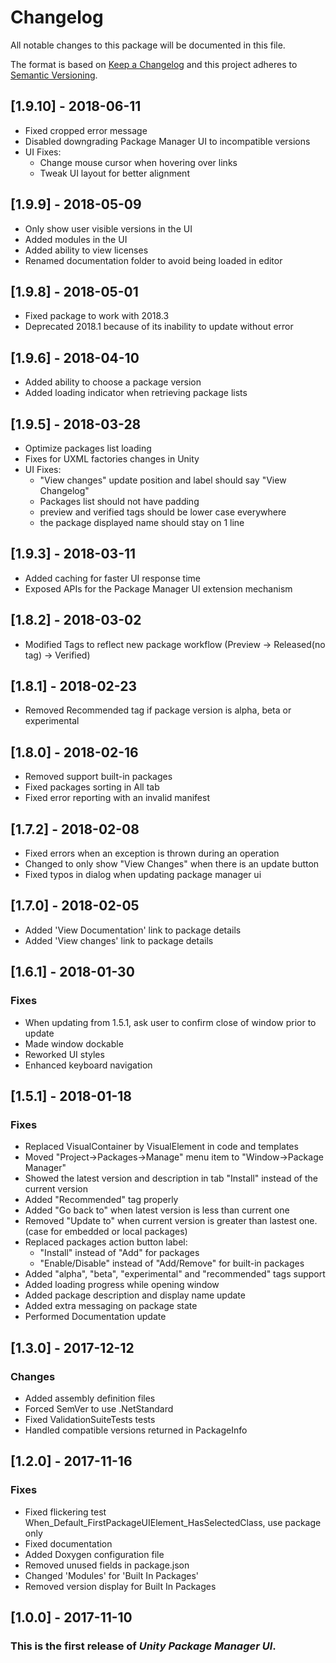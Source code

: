 # Changelog
All notable changes to this package will be documented in this file.

The format is based on [Keep a Changelog](http://keepachangelog.com/en/1.0.0/)
and this project adheres to [Semantic Versioning](http://semver.org/spec/v2.0.0.html).

## [1.9.10] - 2018-06-11
- Fixed cropped error message
- Disabled downgrading Package Manager UI to incompatible versions
- UI Fixes:
	- Change mouse cursor when hovering over links
	- Tweak UI layout for better alignment

## [1.9.9] - 2018-05-09
- Only show user visible versions in the UI
- Added modules in the UI
- Added ability to view licenses
- Renamed documentation folder to avoid being loaded in editor

## [1.9.8] - 2018-05-01
- Fixed package to work with 2018.3
- Deprecated 2018.1 because of its inability to update without error

## [1.9.6] - 2018-04-10
- Added ability to choose a package version
- Added loading indicator when retrieving package lists

## [1.9.5] - 2018-03-28
- Optimize packages list loading
- Fixes for UXML factories changes in Unity
- UI Fixes:
	- "View changes" update position and label should say "View Changelog"
	- Packages list should not have padding
	- preview and verified tags should be lower case everywhere
	- the package displayed name should stay on 1 line

## [1.9.3] - 2018-03-11
- Added caching for faster UI response time
- Exposed APIs for the Package Manager UI extension mechanism

## [1.8.2] - 2018-03-02
- Modified Tags to reflect new package workflow (Preview -> Released(no tag) -> Verified)

## [1.8.1] - 2018-02-23
- Removed Recommended tag if package version is alpha, beta or experimental

## [1.8.0] - 2018-02-16
- Removed support built-in packages
- Fixed packages sorting in All tab
- Fixed error reporting with an invalid manifest

## [1.7.2] - 2018-02-08
- Fixed errors when an exception is thrown during an operation
- Changed to only show "View Changes" when there is an update button
- Fixed typos in dialog when updating package manager ui

## [1.7.0] - 2018-02-05
- Added 'View Documentation' link to package details
- Added 'View changes' link to package details

## [1.6.1] - 2018-01-30
### Fixes
- When updating from 1.5.1, ask user to confirm close of window prior to update
- Made window dockable
- Reworked UI styles
- Enhanced keyboard navigation

## [1.5.1] - 2018-01-18
### Fixes
- Replaced VisualContainer by VisualElement in code and templates
- Moved "Project->Packages->Manage" menu item to "Window->Package Manager"
- Showed the latest version and description in tab "Install" instead of the current version
- Added "Recommended" tag properly
- Added "Go back to" when latest version is less than current one
- Removed "Update to" when current version is greater than lastest one. (case for embedded or local packages)
- Replaced packages action button label:
	- "Install" instead of "Add" for packages
	- "Enable/Disable" instead of "Add/Remove" for built-in packages
- Added "alpha", "beta", "experimental" and "recommended" tags support
- Added loading progress while opening window
- Added package description and display name update
- Added extra messaging on package state
- Performed Documentation update

## [1.3.0] - 2017-12-12
### Changes
- Added assembly definition files
- Forced SemVer to use .NetStandard
- Fixed ValidationSuiteTests tests
- Handled compatible versions returned in PackageInfo

## [1.2.0] - 2017-11-16
### Fixes
- Fixed flickering test When_Default_FirstPackageUIElement_HasSelectedClass, use package only
- Fixed documentation
- Added Doxygen configuration file
- Removed unused fields in package.json
- Changed 'Modules' for 'Built In Packages'
- Removed version display for Built In Packages

## [1.0.0] - 2017-11-10
### This is the first release of *Unity Package Manager UI*.
